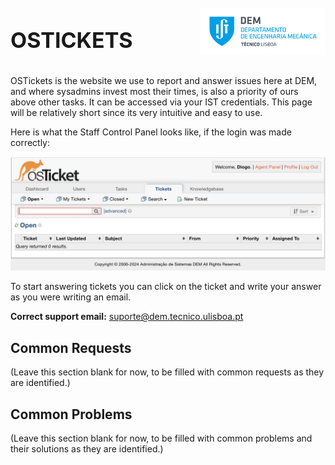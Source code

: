 <div style="display: flex; justify-content: space-between; align-items: center;">
    <h1 style="font-size: 34px;">OSTICKETS</h1>
    <p align="right">
        <img src="../../assets/dem_logo.png" alt="logo" width="200" height="75">
    </p>
</div>

OSTickets is the website we use to report and answer issues here at DEM, and where sysadmins invest most their times, is also a priority of ours above other tasks. It can be accessed via your IST credentials. This page will be relatively short since its very intuitive and easy to use.

Here is what the Staff Control Panel looks like, if the login was made correctly:

<img src="../../assets/control_panel.png">

To start answering tickets you can click on the ticket and write your answer as you were writing an email.

**Correct support email:** suporte@dem.tecnico.ulisboa.pt

## Common Requests

(Leave this section blank for now, to be filled with common requests as they are identified.)

## Common Problems

(Leave this section blank for now, to be filled with common problems and their solutions as they are identified.)
